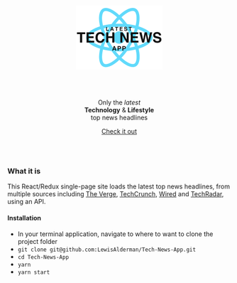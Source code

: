 <p align="center">
  <img src="./docs/images/banner.png" />
</p>

<br><br>

<p align="center">
  Only the <em>latest</em><br><b>Technology</b> & <b>Lifestyle</b><br> top news headlines
</p>

<p align="center">
  <a href="https://tech-news-app.herokuapp.com/">Check it out</a>
</p>

<br><br>

### What it is

This React/Redux single-page site loads the latest top news headlines, from multiple sources including [The Verge]('https://www.theverge.com/'), [TechCrunch]('https://techcrunch.com/'), [Wired]('https://www.wired.co.uk/') and [TechRadar]('https://www.techradar.com/uk'), using an API.

#### Installation

- In your terminal application, navigate to where to want to clone the project folder
- `git clone git@github.com:LewisAlderman/Tech-News-App.git`
- `cd Tech-News-App`
- `yarn`
- `yarn start`
